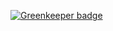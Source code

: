 
[![Greenkeeper badge](https://badges.greenkeeper.io/samuelweckstrom/aws-lambda-media-transcoders.svg)](https://greenkeeper.io/)
